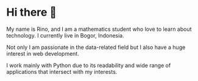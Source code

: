 # Hi there 👋

My name is Rino, and I am a mathematics student who love to learn about technology. I currently live in Bogor, Indonesia.

Not only I am passionate in the data-related field but I also have a huge interest in web development.

I work mainly with Python due to its readability and wide range of applications that intersect with my interests.

<!-- ## Fields of Interest
- Data Analysis
- Data Scientist
  - Machine Learning
  - Deep Learning
- Web Development
  - Backend Engineering

## Learning List
- Frontend Engineering (React)
- Data Engineering
- Cloud Computing
- Parallel Computing -->

<!--
**rinogrego/rinogrego** is a ✨ _special_ ✨ repository because its `README.md` (this file) appears on your GitHub profile.

Here are some ideas to get you started:

- 🔭 I’m currently working on ...
- 🌱 I’m currently learning ...
- 👯 I’m looking to collaborate on ...
- 🤔 I’m looking for help with ...
- 💬 Ask me about ...
- 📫 How to reach me: ...
- 😄 Pronouns: ...
- ⚡ Fun fact: ...
-->
